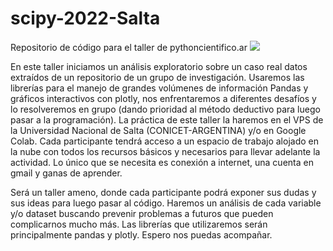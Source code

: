 # scipy-2022-Salta
Repositorio de código para el taller de pythoncientifico.ar 
![](https://pythoncientifico.ar/static/assets/images/scipy-la-2022_logo.png)


En este taller iniciamos un análisis exploratorio sobre un caso real datos extraídos de un repositorio de un grupo de investigación. Usaremos las librerías para el manejo de grandes volúmenes de información Pandas y gráficos interactivos con plotly, nos enfrentaremos a diferentes desafíos y lo resolveremos en grupo (dando prioridad al método deductivo para luego pasar a la programación). La práctica de este taller la haremos en el VPS de la Universidad Nacional de Salta (CONICET-ARGENTINA) y/o en Google Colab. Cada participante tendrá acceso a un espacio de trabajo alojado en la nube con todos los recursos básicos y necesarios para llevar adelante la actividad. Lo único que se necesita es conexión a internet, una cuenta en gmail y ganas de aprender.


Será un taller ameno, donde cada participante podrá exponer sus dudas y sus ideas para luego pasar al código. Haremos un análisis de cada variable y/o dataset buscando prevenir problemas a futuros que pueden complicarnos mucho más. Las librerías que utilizaremos serán principalmente pandas y plotly. Espero nos puedas acompañar.
